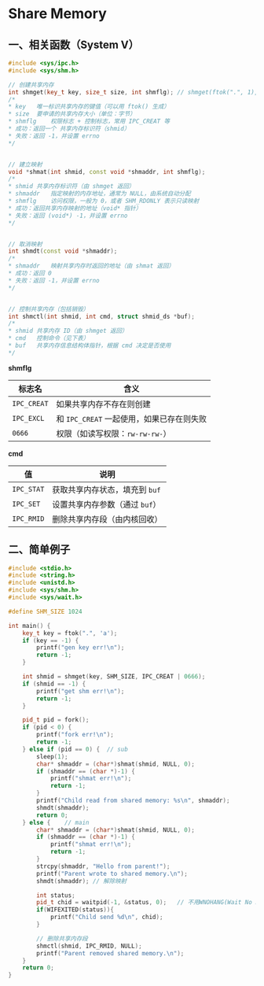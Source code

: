 # Share Memory

## 一、相关函数（System V）

```c++
#include <sys/ipc.h>
#include <sys/shm.h>

// 创建共享内存
int shmget(key_t key, size_t size, int shmflg);	// shmget(ftok(".", 1), 1024, IPC_CREAT | 0666)
/*
* key	唯一标识共享内存的键值（可以用 ftok() 生成）
* size	要申请的共享内存大小（单位：字节）
* shmflg	权限标志 + 控制标志，常用 IPC_CREAT 等
* 成功：返回一个 共享内存标识符（shmid）
* 失败：返回 -1，并设置 errno
*/


// 建立映射
void *shmat(int shmid, const void *shmaddr, int shmflg);
/*
* shmid	共享内存标识符（由 shmget 返回）
* shmaddr	指定映射的内存地址，通常为 NULL，由系统自动分配
* shmflg	访问权限，一般为 0，或者 SHM_RDONLY 表示只读映射
* 成功：返回共享内存映射的地址（void* 指针）
* 失败：返回 (void*) -1，并设置 errno
*/


// 取消映射
int shmdt(const void *shmaddr);
/*
* shmaddr	映射共享内存时返回的地址（由 shmat 返回）
* 成功：返回 0
* 失败：返回 -1，并设置 errno
*/


// 控制共享内存（包括销毁）
int shmctl(int shmid, int cmd, struct shmid_ds *buf);
/*
* shmid	共享内存 ID（由 shmget 返回）
* cmd	控制命令（见下表）
* buf	共享内存信息结构体指针，根据 cmd 决定是否使用
*/

```



**shmflg**

| 标志名      | 含义                                      |
| ----------- | ----------------------------------------- |
| `IPC_CREAT` | 如果共享内存不存在则创建                  |
| `IPC_EXCL`  | 和 `IPC_CREAT` 一起使用，如果已存在则失败 |
| `0666`      | 权限（如读写权限：`rw-rw-rw-`）           |



**cmd**

| 值         | 说明                           |
| ---------- | ------------------------------ |
| `IPC_STAT` | 获取共享内存状态，填充到 `buf` |
| `IPC_SET`  | 设置共享内存参数（通过 `buf`） |
| `IPC_RMID` | 删除共享内存段（由内核回收）   |



## 二、简单例子

```c++
#include <stdio.h>
#include <string.h>
#include <unistd.h>
#include <sys/shm.h>
#include <sys/wait.h>

#define SHM_SIZE 1024

int main() {
    key_t key = ftok(".", 'a');
    if (key == -1) {
        printf("gen key err!\n");
        return -1;
    }

    int shmid = shmget(key, SHM_SIZE, IPC_CREAT | 0666);
    if (shmid == -1) {
        printf("get shm err!\n");
        return -1;
    }

    pid_t pid = fork();
    if (pid < 0) {
        printf("fork err!\n");
        return -1;
    } else if (pid == 0) {  // sub
        sleep(1);
        char* shmaddr = (char*)shmat(shmid, NULL, 0);
        if (shmaddr == (char *)-1) {
            printf("shmat err!\n");
            return -1;
        }
        printf("Child read from shared memory: %s\n", shmaddr);
        shmdt(shmaddr);
        return 0;
    } else {    // main
        char* shmaddr = (char*)shmat(shmid, NULL, 0);
        if (shmaddr == (char *)-1) {
            printf("shmat err!\n");
            return -1;
        }
        strcpy(shmaddr, "Hello from parent!");
        printf("Parent wrote to shared memory.\n");
        shmdt(shmaddr); // 解除映射

        int status;
        pid_t chid = waitpid(-1, &status, 0);	// 不用WNOHANG(Wait No Hang, 等待不挂起)，一般同信号sigaction SIGCHLD一起使用
        if(WIFEXITED(status)){
            printf("Child send %d\n", chid);
        }

        // 删除共享内存段
        shmctl(shmid, IPC_RMID, NULL);
        printf("Parent removed shared memory.\n");
    }
    return 0;
}

```

